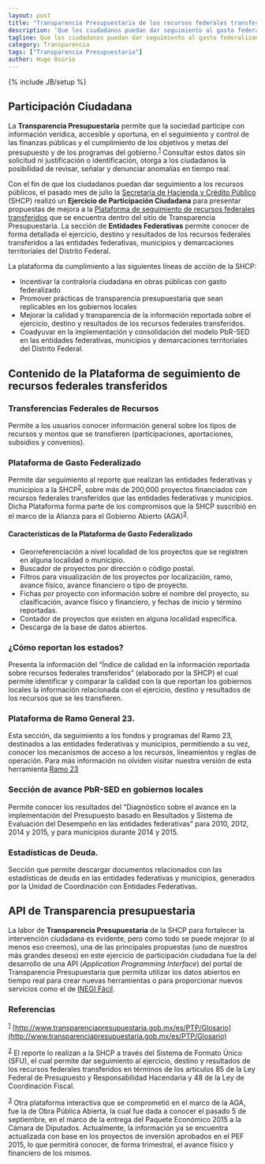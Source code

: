 ```yaml
---
layout: post
title: "Transparencia Presupuestaria de los recursos federales transferidos"
description: 'Que los ciudadanos puedan dar seguimiento al gasto federalizado es posible a través de la plataforma de seguimiento a los recursos federales transferidos del sitio de Transparencia Presupuestaria de la Secretaría de Hacienda y Crédito Público '
tagline: Que los ciudadanos puedan dar seguimiento al gasto federalizado es posible a través de la plataforma de seguimiento a los recursos federales transferidos del sitio de Transparencia Presupuestaria de la Secretaría de Hacienda y Crédito Público 
category: Transparencia
tags: ["Transparencia Presupuestaria"]
author: Hugo Osorio
---
```

{% include JB/setup %}

## Participación Ciudadana
<a name="re-anchor-1"></a> La **Transparencia Presupuestaria** permite que la sociedad participe con información verídica, accesible y oportuna, en el seguimiento y control de las finanzas públicas y el cumplimiento de los objetivos y metas del presupuesto y de los programas del gobierno.<sup>[1](#anchor-1)</sup> Consultar estos datos sin solicitud ni justificación o identificación, otorga a los ciudadanos la posibilidad de revisar, señalar y denunciar anomalías en tiempo real.

Con el fin de que los ciudadanos puedan dar seguimiento a los recursos públicos, el pasado mes de julio la [Secretaría de Hacienda y Crédito Público](http://www.shcp.gob.mx/Paginas/default.aspx "Secretaría de Hacienda y Crédito Público") (SHCP) realizó un **Ejercicio de Participación Ciudadana** para presentar propuestas de mejora a la [Plataforma de seguimiento de recursos federales transferidos](http://transparenciapresupuestaria.gob.mx/es/PTP/EntidadesFederativas) que se encuentra dentro del sitio de Transparencia Presupuestaria. La sección de **Entidades Federativas** permite conocer de forma detallada el ejercicio, destino y resultados de los recursos federales transferidos a las entidades federativas, municipios y demarcaciones territoriales del Distrito Federal. 

La plataforma da cumplimiento a las siguientes líneas de acción de la SHCP:

* Incentivar la contraloría ciudadana en obras públicas con gasto federalizado
* Promover prácticas de transparencia presupuestaria que sean replicables en los gobiernos locales
* Mejorar la calidad y transparencia de la información reportada sobre el ejercicio, destino y resultados de los recursos federales transferidos.
* Coadyuvar en la implementación y consolidación del modelo PbR-SED en las entidades federativas, municipios y demarcaciones territoriales del Distrito Federal.

## Contenido de la Plataforma de seguimiento de recursos federales transferidos

### Transferencias Federales de Recursos
Permite a los usuarios conocer información general sobre los tipos de recursos y montos que se  transfieren (participaciones, aportaciones, subsidios y convenios).

### Plataforma de Gasto Federalizado
Permite dar seguimiento al reporte que realizan las entidades federativas y municipios a la SHCP<sup>[2](#anchor-2)</sup><a name="re-anchor-2"></a>, sobre más de 200,000 proyectos financiados con recursos federales transferidos que las entidades federativas y municipios. Dicha Plataforma forma parte de los compromisos que la SHCP suscribió en el marco de la Alianza para el Gobierno Abierto (AGA)<sup>[3](#anchor-3)</sup><a name="re-anchor-3"></a>.

#### Características de la Plataforma de Gasto Federalizado
* Georreferenciación a nivel localidad de los proyectos que se registren en alguna localidad o municipio.
* Buscador de proyectos por dirección o código postal.
* Filtros para visualización de los proyectos por localización, ramo, avance físico, avance financiero o tipo de proyecto.
* Fichas por proyecto con información sobre el nombre del proyecto, su clasificación, avance físico y financiero, y fechas de inicio y término reportadas. 
* Contador de proyectos que existen en alguna localidad específica.
* Descarga de la base de datos abiertos.

### ¿Cómo reportan los estados?
Presenta la información del “Índice de calidad en la información reportada sobre recursos federales transferidos” (elaborado por la SHCP) el cual permite identificar y comparar la calidad con la que reportan los gobiernos locales la información relacionada con el ejercicio, destino y resultados de los recursos que se les transfieren.

### Plataforma de Ramo General 23. 
Esta sección, da seguimiento a los fondos y programas del Ramo 23, destinados a las entidades federativas y municipios, permitiendo a su vez, conocer los mecanismos de acceso a los recursos, lineamientos y reglas de operación. Para más información no olviden visitar nuestra versión de esta herramienta [Ramo 23](http://gobiernofacil.com/herramientas/ramo-23)

### Sección de avance PbR-SED en gobiernos locales
Permite conocer los resultados del “Diagnóstico sobre el avance en la implementación del Presupuesto basado en Resultados y Sistema de Evaluación del Desempeño en las entidades federativas” para 2010, 2012, 2014 y 2015, y para municipios durante 2014 y 2015.

### Estadísticas de Deuda.
Sección que permite descargar documentos relacionados con las estadísticas de deuda en las entidades federativas y municipios, generados por la Unidad de Coordinación con Entidades Federativas.


## API de Transparencia presupuestaria 
La labor de **Transparencia Presupuestaria** de la SHCP para fortalecer la intervención ciudadana es evidente, pero como todo se puede mejorar (o al menos eso creemos), una de las principales propuestas (uno de nuestros más grandes deseos) en este ejercicio de participación ciudadana fue la del desarrollo de una API (*Application Programming Interface*) del portal de Transparencia Presupuestaria que permita utilizar los datos abiertos en tiempo real para crear nuevas herramientas o para proporcionar nuevos servicios como el de [INEGI Fácil](http://inegifacil.com/).


<div class="divider"></div>

### Referencias

<a name="anchor-1"></a>
<sup>[1](#re-anchor-1)</sup> [http://www.transparenciapresupuestaria.gob.mx/es/PTP/Glosario](http://www.transparenciapresupuestaria.gob.mx/es/PTP/Glosario)

<a name="anchor-2"></a>
<sup>[2](#re-anchor-2)</sup> El reporte lo realizan a la SHCP a través del Sistema de Formato Único (SFU), el cual permite dar seguimiento al ejercicio, destino y resultados de los recursos federales transferidos en términos de los artículos 85 de la Ley Federal de Presupuesto y Responsabilidad Hacendaria y 48 de la Ley de Coordinación Fiscal.

<a name="anchor-3"></a>
<sup>[3](#re-anchor-3)</sup> Otra plataforma interactiva que se comprometió en el marco de la AGA, fue la de Obra Pública Abierta, la cual fue dada a conocer el pasado 5 de septiembre, en el marco de la entrega del Paquete Económico 2015 a la Cámara de Diputados. Actualmente, la información ya se encuentra actualizada con base en los proyectos de inversión aprobados en el PEF 2015, lo que permitirá conocer, de forma trimestral, el avance físico y financiero de los mismos.